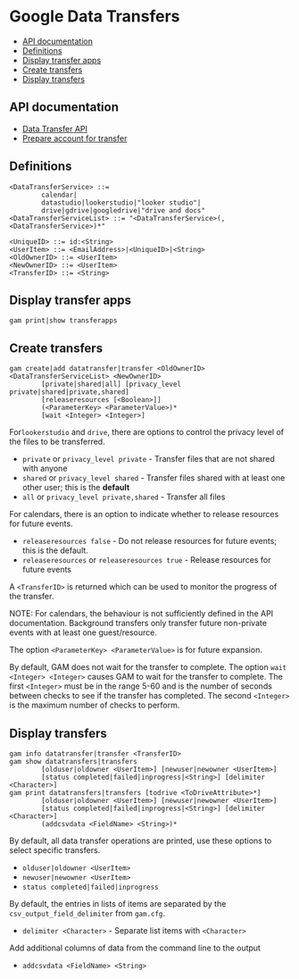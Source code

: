 # Google Data Transfers
- [API documentation](#api-documentation)
- [Definitions](#definitions)
- [Display transfer apps](#display-transfer-apps)
- [Create transfers](#create-transfers)
- [Display transfers](#display-transfers)

## API documentation
* [Data Transfer API](https://developers.google.com/admin-sdk/data-transfer/reference/rest/v1/transfers)
* [Prepare account for transfer](https://support.google.com/a/answer/1247799)

## Definitions
```
<DataTransferService> ::=
        calendar|
        datastudio|lookerstudio|"looker studio"|
        drive|gdrive|googledrive|"drive and docs"
<DataTransferServiceList> ::= "<DataTransferService>(,<DataTransferService>)*"

<UniqueID> ::= id:<String>
<UserItem> ::= <EmailAddress>|<UniqueID>|<String>
<OldOwnerID> ::= <UserItem>
<NewOwnerID> ::= <UserItem>
<TransferID> ::= <String>
```

## Display transfer apps
```
gam print|show transferapps
```

## Create transfers
```
gam create|add datatransfer|transfer <OldOwnerID> <DataTransferServiceList> <NewOwnerID>
        [private|shared|all] [privacy_level private|shared|private,shared]
        [releaseresources [<Boolean>]]
        (<ParameterKey> <ParameterValue>)*
        [wait <Integer> <Integer>]
```
For`lookerstudio` and `drive`, there are options to control the privacy level of the files to be transferred.
* `private` or `privacy_level private` - Transfer files that are not shared with anyone
* `shared` or `privacy_level shared` - Transfer files shared with at least one other user; this is the **default**
* `all` or `privacy_level private,shared` - Transfer all files

For calendars, there is an option to indicate whether to release resources for future events.
* `releaseresources false` - Do not release resources for future events; this is the default.
* `releaseresources` or `releaseresources true` - Release resources for future events

A `<TransferID>` is returned which can be used to monitor the progress of the transfer.

NOTE: For calendars, the behaviour is not sufficiently defined in the API documentation.
Background transfers only transfer future non-private events with at least one guest/resource.

The option `<ParameterKey> <ParameterValue>` is for future expansion.

By default, GAM does not wait for the transfer to complete. The option `wait <Integer> <Integer>` causes GAM to wait
for the transfer to complete. The first `<Integer>` must be in the range 5-60 and is the number
of seconds between checks to see if the transfer has completed. The second `<Integer>` is the maximum number of checks to perform.

## Display transfers
```
gam info datatransfer|transfer <TransferID>
gam show datatransfers|transfers
        [olduser|oldowner <UserItem>] [newuser|newowner <UserItem>]
        [status completed|failed|inprogress|<String>] [delimiter <Character>]
gam print datatransfers|transfers [todrive <ToDriveAttribute>*]
        [olduser|oldowner <UserItem>] [newuser|newowner <UserItem>]
        [status completed|failed|inprogress|<String>] [delimiter <Character>]
        (addcsvdata <FieldName> <String>)*
```
By default, all data transfer operations are printed, use these options to select specific transfers.
* `olduser|oldowner <UserItem>`
* `newuser|newowner <UserItem>`
* `status completed|failed|inprogress`

By default, the entries in lists of items are separated by the `csv_output_field_delimiter` from `gam.cfg`.
* `delimiter <Character>` - Separate list items with `<Character>`

Add additional columns of data from the command line to the output
* `addcsvdata <FieldName> <String>`
